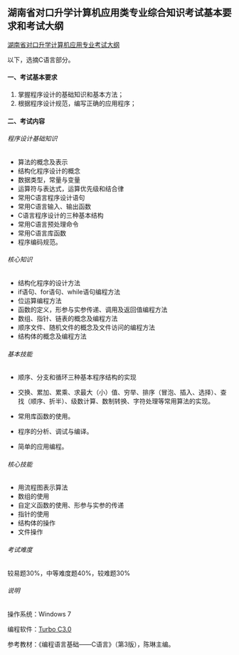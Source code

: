 ## 湖南省对口升学计算机应用类专业综合知识考试基本要求和考试大纲

[湖南省对口升学计算机应用专业考试大纲](https://mp.weixin.qq.com/s/ODhyNOiVClPm2hP1XEM9Lg)

以下，选摘C语言部分。

#### 一、考试基本要求

1. 掌握程序设计的基础知识和基本方法；
2. 根据程序设计规范，编写正确的应用程序；



#### 二、考试内容

###### 程序设计基础知识

- 算法的概念及表示
- 结构化程序设计的概念
- 数据类型，常量与变量
- 运算符与表达式，运算优先级和结合律
- 常用C语言程序设计语句
- 常用C语言输入、输出函数
- C语言程序设计的三种基本结构
- 常用C语言预处理命令
- 常用C语言库函数
- 程序编码规范。

###### 核心知识

- 结构化程序的设计方法
- if语句、for语句、while语句编程方法
- 位运算编程方法
- 函数的定义，形参与实参传递、调用及返回值编程方法
- 数组、指针、链表的概念及编程方法
- 顺序文件、随机文件的概念及文件访问的编程方法
- 结构体的概念及编程方法

###### 基本技能

- 顺序、分支和循环三种基本程序结构的实现

- 交换、累加、累乘、求最大（小）值、穷举、排序（冒泡、插入、选择）、查找（顺序、折半）、级数计算、数制转换、字符处理等常用算法的实现。

- 常用库函数的使用。
- 程序的分析、调试与编译。
- 简单的应用编程。

###### 核心技能

- 用流程图表示算法
- 数组的使用
- 自定义函数的使用、形参与实参的传递
- 指针的使用
- 结构体的操作
- 文件操作

###### 考试难度

较易题30%，中等难度题40%，较难题30%

###### 说明

操作系统：Windows 7

编程软件：[Turbo C3.0](https://h2ocdn.lavasoft.com/soft32/d6617ffe495784fbd76cece42cbda0851cc87f34/turbo-c_3.2.2.0_soft32.exe?AWSAccessKeyId=2LBKUXL4M3WJQV5I22NS&Expires=1616039037&Signature=TX2zQUv4p1l7gj9GAhU1DL5A%2BTY%3D)

参考教材：《编程语言基础——C语言》（第3版），陈琳主编。